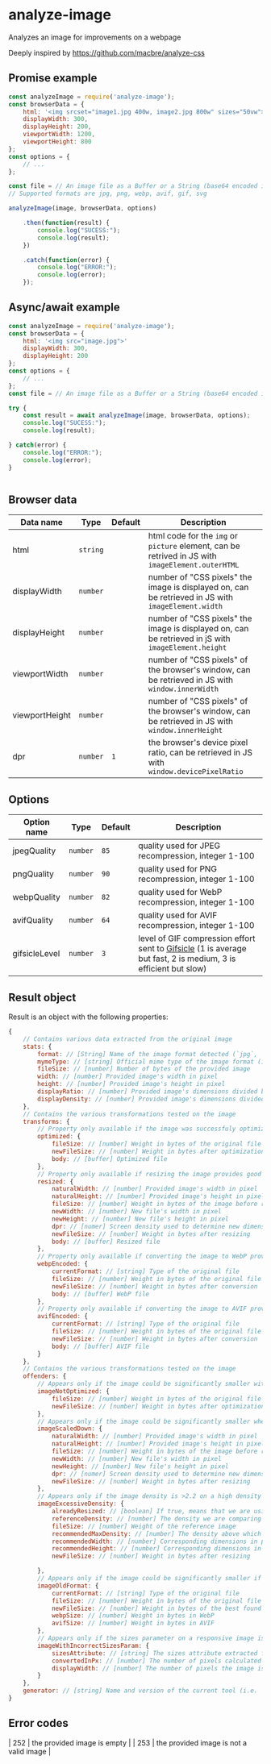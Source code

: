 # analyze-image
Analyzes an image for improvements on a webpage

Deeply inspired by https://github.com/macbre/analyze-css

## Promise example

```js
const analyzeImage = require('analyze-image');
const browserData = {
    html: '<img srcset="image1.jpg 400w, image2.jpg 800w" sizes="50vw">'
    displayWidth: 300,
    displayHeight: 200,
    viewportWidth: 1200,
    viewportHeight: 800
};
const options = {
    // ...
};

const file = // An image file as a Buffer or a String (base64 encoded image or textual SVG image)
// Supported formats are jpg, png, webp, avif, gif, svg

analyzeImage(image, browserData, options)

    .then(function(result) {
        console.log("SUCESS:");
        console.log(result);
    })

    .catch(function(error) {
        console.log("ERROR:");
        console.log(error);
    });
```

## Async/await example

```js
const analyzeImage = require('analyze-image');
const browserData = {
    html: '<img src="image.jpg">'
    displayWidth: 300,
    displayHeight: 200
};
const options = {
    // ...
};
const file = // An image file as a Buffer or a String (base64 encoded image or textual SVG image)

try {
    const result = await analyzeImage(image, browserData, options);
    console.log("SUCESS:");
    console.log(result);

} catch(error) {
    console.log("ERROR:");
    console.log(error);
}



```

## Browser data

| Data name | Type | Default | Description |
| --------- | ---- | ------- | ----------- |
| html | `string` |  | html code for the `img` or `picture` element, can be retrived in JS with `imageElement.outerHTML` |
| displayWidth | `number` |  | number of "CSS pixels" the image is displayed on, can be retrieved in JS with `imageElement.width` |
| displayHeight | `number` |  | number of "CSS pixels" the image is displayed on, can be retrieved in jS with `imageElement.height` |
| viewportWidth | `number` |  | number of "CSS pixels" of the browser's window, can be retrieved in JS with `window.innerWidth` |
| viewportHeight | `number` |  | number of "CSS pixels" of the browser's window, can be retrieved in JS with `window.innerHeight` |
| dpr | `number` | `1` | the browser's device pixel ratio, can be retrieved in JS with `window.devicePixelRatio` |


## Options

| Option name | Type | Default | Description |
| ----------- | ---- | ------- | ----------- |
| jpegQuality | `number` | `85` | quality used for JPEG recompression, integer 1-100 |
| pngQuality | `number` | `90` | quality used for PNG recompression, integer 1-100 |
| webpQuality | `number` | `82` | quality used for WebP recompression, integer 1-100 |
| avifQuality | `number` | `64` | quality used for AVIF recompression, integer 1-100 |
| gifsicleLevel | `number` | `3` | level of GIF compression effort sent to [Gifsicle](https://github.com/imagemin/imagemin-gifsicle) (1 is average but fast, 2 is medium, 3 is efficient but slow) |


## Result object

Result is an object with the following properties:

```js
{
    // Contains various data extracted from the original image
    stats: {
        format: // [String] Name of the image format detected (`jpg`, `png`, `webp`, `avif`, `gif`, `svg`)
        mymeType: // [string] Official mime type of the image format (i.e. `image/jpeg`)
        fileSize: // [number] Number of bytes of the provided image
        width: // [number] Provided image's width in pixel
        height: // [number] Provided image's height in pixel
        displayRatio: // [number] Provided image's dimensions divided by the dimensions of the physical pixels the image is displayed on. The image is too large if > 1, too small if < 1
        displayDensity: // [number] Provided image's dimensions divided by the dimensions of the CSS pixels the image is displayed on. Basically, displayDensity = displayRatio x dpr
    },
    // Contains the various transformations tested on the image
    transforms: {
        // Property only available if the image was successfuly optimized
        optimized: {
            fileSize: // [number] Weight in bytes of the original file
            newFileSize: // [number] Weight in bytes after optimization
            body: // [buffer] Optimized file
        },
        // Property only available if resizing the image provides good results (requires `displayWidth` and `displayHeight` inputs)
        resized: {
            naturalWidth: // [number] Provided image's width in pixel
            naturalHeight: // [number] Provided image's height in pixel
            fileSize: // [number] Weight in bytes of the image before resizing. Using the optimized weight if available, because it makes no sense comparing rescaled+optimized vs unoptimized.
            newWidth: // [number] New file's width in pixel
            newHeight: // [number] New file's height in pixel
            dpr: // [numer] Screen density used to determine new dimensions
            newFileSize: // [number] Weight in bytes after resizing
            body: // [buffer] Resized file
        },
        // Property only available if converting the image to WebP provides good results
        webpEncoded: {
            currentFormat: // [string] Type of the original file
            fileSize: // [number] Weight in bytes of the original file
            newFileSize: // [number] Weight in bytes after conversion
            body: // [buffer] WebP file
        },
        // Property only available if converting the image to AVIF provides good results
        avifEncoded: {
            currentFormat: // [string] Type of the original file
            fileSize: // [number] Weight in bytes of the original file
            newFileSize: // [number] Weight in bytes after conversion
            body: // [buffer] AVIF file
        }
    },
    // Contains the various transformations tested on the image
    offenders: {
        // Appears only if the image could be significantly smaller with a better compression
        imageNotOptimized: {
            fileSize: // [number] Weight in bytes of the original file
            newFileSize: // [number] Weight in bytes after optimization
        },
        // Appears only if the image could be significantly smaller when resized to fit tis display dimensions
        imageScaledDown: {
            naturalWidth: // [number] Provided image's width in pixel
            naturalHeight: // [number] Provided image's height in pixel
            fileSize: // [number] Weight in bytes of the image before resizing. Using the optimized weight if available, because it makes no sense comparing rescaled+optimized vs unoptimized.
            newWidth: // [number] New file's width in pixel
            newHeight: // [number] New file's height in pixel
            dpr: // [numer] Screen density used to determine new dimensions
            newFileSize: // [number] Weight in bytes after resizing
        },
        // Appears only if the image density is >2.2 on a high density screen (>2.2 dpr)
        imageExcessiveDensity: {
            alreadyResized: // [boolean] If true, means that we are using the resized file as a reference, otherwise it is the optimized image or the original image
            referenceDensity: // [number] The density we are comparing from
            fileSize: // [number] Weight of the reference image
            recommendedMaxDensity: // [number] The density above which the human eye hardly sees a difference
            recommendedWidth: // [number] Corresponding dimensions in pixels
            recommendedHeight: // [number] Corresponding dimensions in pixels
            newFileSize: // [number] Weight in bytes after resizing

        },
        // Appears only if the image could be significantly smaller if re-encoded in a new format (WebP or AVIF)
        imageOldFormat: {
            currentFormat: // [string] Type of the original file
            fileSize: // [number] Weight in bytes of the original file
            newFileSize: // [number] Weight in bytes of the best found format
            webpSize: // [number] Weight in bytes in WebP
            avifSize: // [number] Weight in bytes in AVIF
        },
        // Appears only if the sizes parameter on a responsive image is more than 10% smaller or larger compared to the onscreen dimensions (only for images with a "w" srcset)
        imageWithIncorrectSizesParam: {
            sizesAttribute: // [string] The sizes attribute extracted from the HTML
            convertedInPx: // [number] The number of pixels calculated from the sizes attribute
            displayWidth: // [number] The number of pixels the image is displayed on (same as browserdata.displayWidth)
        }
    },
    generator: // [string] Name and version of the current tool (i.e. `analyze-image vX.X.X`)
}
````


## Error codes

| 252 | the provided image is empty |
| 253 | the provided image is not a valid image |
